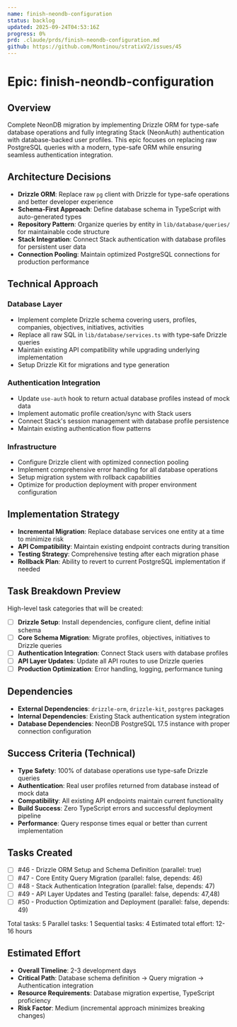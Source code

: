 ```yaml
---
name: finish-neondb-configuration
status: backlog
updated: 2025-09-24T04:53:16Z
progress: 0%
prd: .claude/prds/finish-neondb-configuration.md
github: https://github.com/Montinou/stratixV2/issues/45
---
```


# Epic: finish-neondb-configuration

## Overview
Complete NeonDB migration by implementing Drizzle ORM for type-safe database operations and fully integrating Stack (NeonAuth) authentication with database-backed user profiles. This epic focuses on replacing raw PostgreSQL queries with a modern, type-safe ORM while ensuring seamless authentication integration.

## Architecture Decisions
- **Drizzle ORM**: Replace raw `pg` client with Drizzle for type-safe operations and better developer experience
- **Schema-First Approach**: Define database schema in TypeScript with auto-generated types
- **Repository Pattern**: Organize queries by entity in `lib/database/queries/` for maintainable code structure
- **Stack Integration**: Connect Stack authentication with database profiles for persistent user data
- **Connection Pooling**: Maintain optimized PostgreSQL connections for production performance

## Technical Approach
### Database Layer
- Implement complete Drizzle schema covering users, profiles, companies, objectives, initiatives, activities
- Replace all raw SQL in `lib/database/services.ts` with type-safe Drizzle queries
- Maintain existing API compatibility while upgrading underlying implementation
- Setup Drizzle Kit for migrations and type generation

### Authentication Integration
- Update `use-auth` hook to return actual database profiles instead of mock data
- Implement automatic profile creation/sync with Stack users
- Connect Stack's session management with database profile persistence
- Maintain existing authentication flow patterns

### Infrastructure
- Configure Drizzle client with optimized connection pooling
- Implement comprehensive error handling for all database operations
- Setup migration system with rollback capabilities
- Optimize for production deployment with proper environment configuration

## Implementation Strategy
- **Incremental Migration**: Replace database services one entity at a time to minimize risk
- **API Compatibility**: Maintain existing endpoint contracts during transition
- **Testing Strategy**: Comprehensive testing after each migration phase
- **Rollback Plan**: Ability to revert to current PostgreSQL implementation if needed

## Task Breakdown Preview
High-level task categories that will be created:
- [ ] **Drizzle Setup**: Install dependencies, configure client, define initial schema
- [ ] **Core Schema Migration**: Migrate profiles, objectives, initiatives to Drizzle queries  
- [ ] **Authentication Integration**: Connect Stack users with database profiles
- [ ] **API Layer Updates**: Update all API routes to use Drizzle queries
- [ ] **Production Optimization**: Error handling, logging, performance tuning

## Dependencies
- **External Dependencies**: `drizzle-orm`, `drizzle-kit`, `postgres` packages
- **Internal Dependencies**: Existing Stack authentication system integration
- **Database Dependencies**: NeonDB PostgreSQL 17.5 instance with proper connection configuration

## Success Criteria (Technical)
- **Type Safety**: 100% of database operations use type-safe Drizzle queries
- **Authentication**: Real user profiles returned from database instead of mock data
- **Compatibility**: All existing API endpoints maintain current functionality
- **Build Success**: Zero TypeScript errors and successful deployment pipeline
- **Performance**: Query response times equal or better than current implementation

## Tasks Created
- [ ] #46 - Drizzle ORM Setup and Schema Definition (parallel: true)
- [ ] #47 - Core Entity Query Migration (parallel: false, depends: 46)
- [ ] #48 - Stack Authentication Integration (parallel: false, depends: 47)
- [ ] #49 - API Layer Updates and Testing (parallel: false, depends: 47,48)
- [ ] #50 - Production Optimization and Deployment (parallel: false, depends: 49)

Total tasks: 5
Parallel tasks: 1
Sequential tasks: 4
Estimated total effort: 12-16 hours

## Estimated Effort
- **Overall Timeline**: 2-3 development days
- **Critical Path**: Database schema definition → Query migration → Authentication integration
- **Resource Requirements**: Database migration expertise, TypeScript proficiency
- **Risk Factor**: Medium (incremental approach minimizes breaking changes)